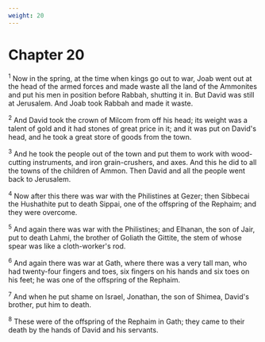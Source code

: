 ```yaml
---
weight: 20
---
```


# Chapter 20

<sup>1</sup> Now in the spring, at the time when kings go out to war, Joab went out at the head of the armed forces and made waste all the land of the Ammonites and put his men in position before Rabbah, shutting it in. But David was still at Jerusalem. And Joab took Rabbah and made it waste. 

<sup>2</sup> And David took the crown of Milcom from off his head; its weight was a talent of gold and it had stones of great price in it; and it was put on David's head, and he took a great store of goods from the town. 

<sup>3</sup> And he took the people out of the town and put them to work with wood-cutting instruments, and iron grain-crushers, and axes. And this he did to all the towns of the children of Ammon. Then David and all the people went back to Jerusalem. 

<sup>4</sup> Now after this there was war with the Philistines at Gezer; then Sibbecai the Hushathite put to death Sippai, one of the offspring of the Rephaim; and they were overcome. 

<sup>5</sup> And again there was war with the Philistines; and Elhanan, the son of Jair, put to death Lahmi, the brother of Goliath the Gittite, the stem of whose spear was like a cloth-worker's rod. 

<sup>6</sup> And again there was war at Gath, where there was a very tall man, who had twenty-four fingers and toes, six fingers on his hands and six toes on his feet; he was one of the offspring of the Rephaim. 

<sup>7</sup> And when he put shame on Israel, Jonathan, the son of Shimea, David's brother, put him to death. 

<sup>8</sup> These were of the offspring of the Rephaim in Gath; they came to their death by the hands of David and his servants. 


